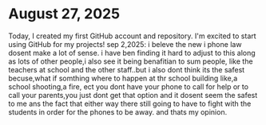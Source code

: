 # August 27, 2025

Today, I created my first GitHub account and repository. I'm excited to start using GitHub for my projects!
sep 2,2025: i beleve the new i phone law dosent make a lot of sense. i have ben finding it hard to adjust to this along as lots of other people,i also see it being benafitian to sum people, like the teachers at school and the other staff..but i also dont think its the safest becuse,what if somthing where to happen at thr school building like,a school shooting,a fire, ect you dont have your phone to call for help or to call your parents,you just dont get that option and it dosent seem the safest to me ans the fact that either way there still going to have to fight with the students in order for the phones to be away. and thats my opinion. 
